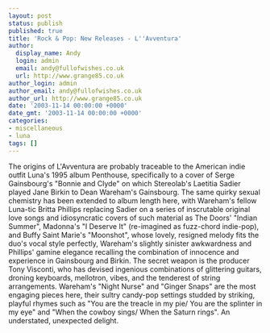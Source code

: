 ```yaml
---
layout: post
status: publish
published: true
title: 'Rock & Pop: New Releases - L''Avventura'
author:
  display_name: Andy
  login: admin
  email: andy@fullofwishes.co.uk
  url: http://www.grange85.co.uk
author_login: admin
author_email: andy@fullofwishes.co.uk
author_url: http://www.grange85.co.uk
date: '2003-11-14 00:00:00 +0000'
date_gmt: '2003-11-14 00:00:00 +0000'
categories:
- miscellaneous
- luna
tags: []
---
```

<p>The origins of L'Avventura are probably traceable to the American indie outfit Luna's 1995 album Penthouse, specifically to a cover of Serge Gainsbourg's "Bonnie and Clyde" on which Stereolab's Laetitia Sadier played Jane Birkin to Dean Wareham's Gainsbourg. The same quirky sexual chemistry has been extended to album length here, with Wareham's fellow Luna-tic Britta Phillips replacing Sadier on a series of inscrutable original love songs and idiosyncratic covers of such material as The Doors' "Indian Summer", Madonna's "I Deserve It" (re-imagined as fuzz-chord indie-pop), and Buffy Saint Marie's "Moonshot", whose lovely, resigned melody fits the duo's vocal style perfectly, Wareham's slightly sinister awkwardness and Phillips' gamine elegance recalling the combination of innocence and experience in Gainsbourg and Birkin. The secret weapon is the producer Tony Visconti, who has devised ingenious combinations of glittering guitars, droning keyboards, mellotron, vibes, and the tenderest of string arrangements. Wareham's "Night Nurse" and "Ginger Snaps" are the most engaging pieces here, their sultry candy-pop settings studded by striking, playful rhymes such as "You are the treacle in my pie/ You are the splinter in my eye" and "When the cowboy sings/ When the Saturn rings". An understated, unexpected delight.</p>
